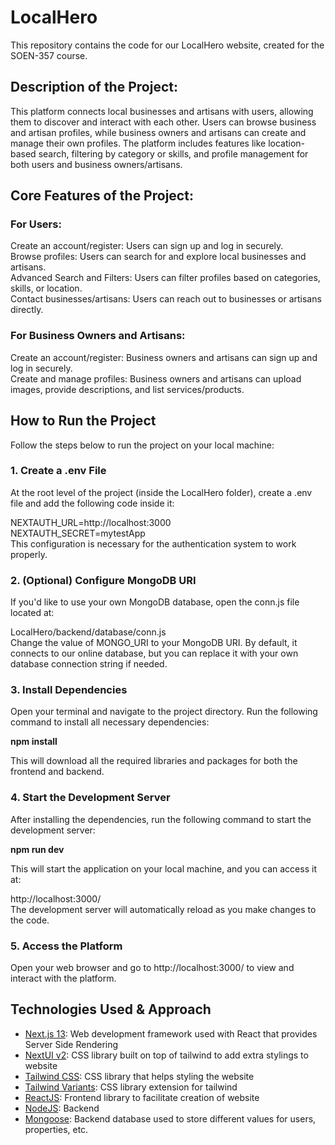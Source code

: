 # LocalHero
This repository contains the code for our LocalHero website, created for the SOEN-357 course.
## Description of the Project:
This platform connects local businesses and artisans with users, allowing them to discover and interact with each other. Users can browse business and artisan profiles, while business owners and artisans can create and manage their own profiles. The platform includes features like location-based search, filtering by category or skills, and profile management for both users and business owners/artisans.

## Core Features of the Project:
### For Users:

Create an account/register: Users can sign up and log in securely.<br/>
Browse profiles: Users can search for and explore local businesses and artisans.<br/>
Advanced Search and Filters: Users can filter profiles based on categories, skills, or location.<br/>
Contact businesses/artisans: Users can reach out to businesses or artisans directly.<br/>

### For Business Owners and Artisans:
Create an account/register: Business owners and artisans can sign up and log in securely. <br/>
Create and manage profiles: Business owners and artisans can upload images, provide descriptions, and list services/products.<br/>

## How to Run the Project
Follow the steps below to run the project on your local machine:<br/>

### 1. Create a .env File
At the root level of the project (inside the LocalHero folder), create a .env file and add the following code inside it:<br/>

NEXTAUTH_URL=http://localhost:3000<br/>
NEXTAUTH_SECRET=mytestApp<br/>
This configuration is necessary for the authentication system to work properly.

### 2. (Optional) Configure MongoDB URI
If you'd like to use your own MongoDB database, open the conn.js file located at:<br/>

LocalHero/backend/database/conn.js<br/>
Change the value of MONGO_URI to your MongoDB URI. By default, it connects to our online database, but you can replace it with your own database connection string if needed.

### 3. Install Dependencies
Open your terminal and navigate to the project directory. Run the following command to install all necessary dependencies:<br/>

__npm install__<br/>

This will download all the required libraries and packages for both the frontend and backend.<br/>

### 4. Start the Development Server
After installing the dependencies, run the following command to start the development server:<br/>

__npm run dev__<br/>

This will start the application on your local machine, and you can access it at:

http://localhost:3000/<br/>
The development server will automatically reload as you make changes to the code.<br/>

### 5. Access the Platform
Open your web browser and go to http://localhost:3000/ to view and interact with the platform.<br/>


## Technologies Used & Approach

- [Next.js 13](https://nextjs.org/docs/getting-started): Web development framework used with React that provides Server Side Rendering
- [NextUI v2](https://nextui.org/): CSS library built on top of tailwind to add extra stylings to website
- [Tailwind CSS](https://tailwindcss.com/): CSS library that helps styling the website
- [Tailwind Variants](https://tailwind-variants.org): CSS library extension for tailwind
- [ReactJS](https://www.typescriptlang.org/): Frontend library to facilitate creation of website
- [NodeJS](https://nodejs.org/en/): Backend
- [Mongoose](https://mongoosejs.com/docs/): Backend database used to store different values for users, properties, etc.
